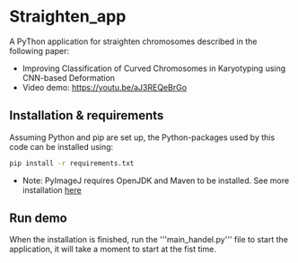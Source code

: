 ﻿# Straighten_app

A PyThon application for straighten chromosomes described in the following paper:
* Improving Classification of Curved Chromosomes in Karyotyping using CNN-based Deformation
* Video demo: https://youtu.be/aJ3REQeBrGo

## Installation & requirements
Assuming  Python and pip are set up, the Python-packages used by this code can be installed using:
```bash
pip install -r requirements.txt
```
* Note: PyImageJ requires OpenJDK and Maven to be installed. See more installation [here](https://pyimagej.readthedocs.io/en/latest/Install.html)

## Run demo

When the installation is finished, run the '''main_handel.py''' file to start the application, it will take a moment to start at the fist time.
